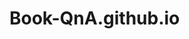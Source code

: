 # Book-QnA.github.io
<a href="https://images-na.ssl-images-amazon.com/images/I/51UT+y1z3iL._SX328_BO1,204,203,200_.jpg">
